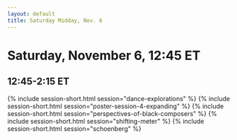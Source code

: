 ```yaml
---
layout: default
title: Saturday Midday, Nov. 6
---
```


# Saturday, November 6, 12:45 ET

## 12:45-2:15 ET
{% include session-short.html session="dance-explorations" %}
{% include session-short.html session="poster-session-4-expanding" %}
{% include session-short.html session="perspectives-of-black-composers" %}
{% include session-short.html session="shifting-meter" %}
{% include session-short.html session="schoenberg" %}

